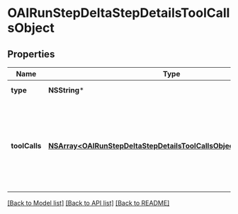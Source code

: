 # OAIRunStepDeltaStepDetailsToolCallsObject

## Properties
Name | Type | Description | Notes
------------ | ------------- | ------------- | -------------
**type** | **NSString*** | Always &#x60;tool_calls&#x60;. | 
**toolCalls** | [**NSArray&lt;OAIRunStepDeltaStepDetailsToolCallsObjectToolCallsInner&gt;***](OAIRunStepDeltaStepDetailsToolCallsObjectToolCallsInner.md) | An array of tool calls the run step was involved in. These can be associated with one of three types of tools: &#x60;code_interpreter&#x60;, &#x60;retrieval&#x60;, or &#x60;function&#x60;.  | [optional] 

[[Back to Model list]](../README.md#documentation-for-models) [[Back to API list]](../README.md#documentation-for-api-endpoints) [[Back to README]](../README.md)


